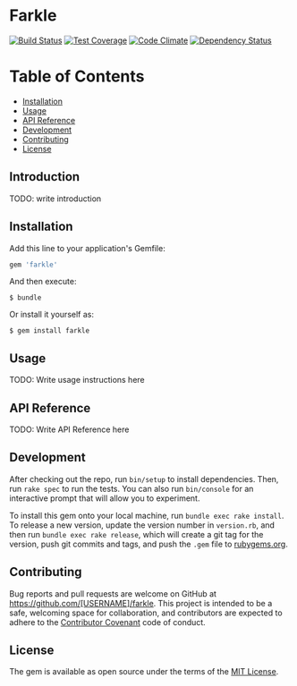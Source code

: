 # Farkle

[![Build Status](https://travis-ci.org/tylrd/farkle.svg?branch=master)](https://travis-ci.org/tylrd/farkle)
[![Test Coverage](https://codeclimate.com/github/tylrd/farkle/badges/coverage.svg)](https://codeclimate.com/github/tylrd/farkle/coverage)
[![Code Climate](https://codeclimate.com/github/tylrd/farkle/badges/gpa.svg)](https://codeclimate.com/github/tylrd/farkle)
[![Dependency Status](https://gemnasium.com/tylrd/farkle.svg)](https://gemnasium.com/tylrd/farkle)

# Table of Contents

- [Installation](#installation)
- [Usage](#usage)
- [API Reference](#apireference)
- [Development](#development)
- [Contributing](#contributing)
- [License](#license)

## Introduction

TODO: write introduction

## Installation

Add this line to your application's Gemfile:

```ruby
gem 'farkle'
```

And then execute:

    $ bundle

Or install it yourself as:

    $ gem install farkle

## Usage

TODO: Write usage instructions here

## API Reference

TODO: Write API Reference here

## Development

After checking out the repo, run `bin/setup` to install dependencies. Then, run `rake spec` to run the tests. You can also run `bin/console` for an interactive prompt that will allow you to experiment.

To install this gem onto your local machine, run `bundle exec rake install`. To release a new version, update the version number in `version.rb`, and then run `bundle exec rake release`, which will create a git tag for the version, push git commits and tags, and push the `.gem` file to [rubygems.org](https://rubygems.org).

## Contributing

Bug reports and pull requests are welcome on GitHub at https://github.com/[USERNAME]/farkle. This project is intended to be a safe, welcoming space for collaboration, and contributors are expected to adhere to the [Contributor Covenant](http://contributor-covenant.org) code of conduct.


## License

The gem is available as open source under the terms of the [MIT License](http://opensource.org/licenses/MIT).






